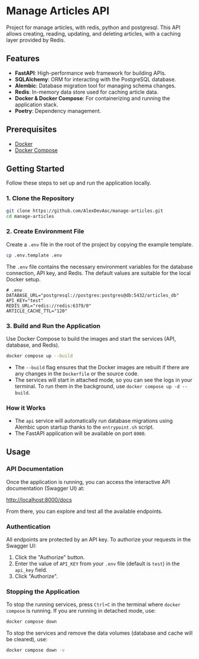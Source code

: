 # Manage Articles API

Project for manage articles, with redis, python and postgresql. This API allows creating, reading, updating, and deleting articles, with a caching layer provided by Redis.

## Features

- **FastAPI**: High-performance web framework for building APIs.
- **SQLAlchemy**: ORM for interacting with the PostgreSQL database.
- **Alembic**: Database migration tool for managing schema changes.
- **Redis**: In-memory data store used for caching article data.
- **Docker & Docker Compose**: For containerizing and running the application stack.
- **Poetry**: Dependency management.

## Prerequisites

- [Docker](https://docs.docker.com/get-docker/)
- [Docker Compose](https://docs.docker.com/compose/install/)

## Getting Started

Follow these steps to set up and run the application locally.

### 1. Clone the Repository

```bash
git clone https://github.com/AlexDevAoc/manage-articles.git
cd manage-articles
```

### 2. Create Environment File

Create a `.env` file in the root of the project by copying the example template.

```bash
cp .env.template .env
```

The `.env` file contains the necessary environment variables for the database connection, API key, and Redis. The default values are suitable for the local Docker setup.

```properties
# .env
DATABASE_URL="postgresql://postgres:postgres@db:5432/articles_db"
API_KEY="test"
REDIS_URL="redis://redis:6379/0"
ARTICLE_CACHE_TTL="120"
```

### 3. Build and Run the Application

Use Docker Compose to build the images and start the services (API, database, and Redis).

```bash
docker compose up --build
```

- The `--build` flag ensures that the Docker images are rebuilt if there are any changes in the `Dockerfile` or the source code.
- The services will start in attached mode, so you can see the logs in your terminal. To run them in the background, use `docker compose up -d --build`.

### How it Works

- The `api` service will automatically run database migrations using Alembic upon startup thanks to the `entrypoint.sh` script.
- The FastAPI application will be available on port `8000`.

## Usage

### API Documentation

Once the application is running, you can access the interactive API documentation (Swagger UI) at:

[http://localhost:8000/docs](http://localhost:8000/docs)

From there, you can explore and test all the available endpoints.

### Authentication

All endpoints are protected by an API key. To authorize your requests in the Swagger UI:
1. Click the "Authorize" button.
2. Enter the value of `API_KEY` from your `.env` file (default is `test`) in the `api_key` field.
3. Click "Authorize".

### Stopping the Application

To stop the running services, press `Ctrl+C` in the terminal where `docker compose` is running. If you are running in detached mode, use:

```bash
docker compose down
```

To stop the services and remove the data volumes (database and cache will be cleared), use:
```bash
docker compose down -v
```
